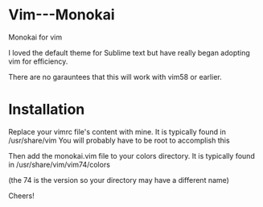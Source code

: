 # Vim---Monokai
Monokai for vim

I loved the default theme for Sublime text but have really
began adopting vim for efficiency.

There are no garauntees that this will work with vim58 or earlier. 

# Installation

Replace your vimrc file's content with mine. It is typically found in 
/usr/share/vim
You will probably have to be root to accomplish this

Then add the monokai.vim file to your colors directory. It is typically
found in /usr/share/vim/vim74/colors

(the 74 is the version so your directory may have a different name)

Cheers!



